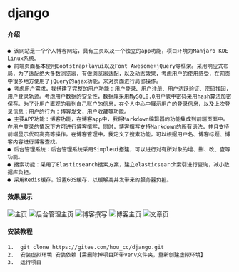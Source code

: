 # django

#### 介绍
    ● 该网站是一个个人博客网站，具有主页以及一个独立的app功能，项目环境为Manjaro KDE Linux系统。
    ● 前端页面基本使用Bootstrap+layui以及Font Awesome+jQuery等框架。采用响应式布局，为了适配绝大多数浏览器，有做浏览器适配，以及动态效果，考虑用户的使用感受，在网页中很多地方使用了jQuery的ajax功能，来对页面进行局部操作。
    ● 考虑用户需求，我搭建了完整的用户功能：用户登录、用户注册、用户活跃验证、密码找回，用户登录轨迹。考虑用户数据的安全性，数据库采用MySQL8.0用户表中密码采用hash算法加密保存。为了让用户直观的看到自己账户的信息，在个人中心中展示用户的登录信息，以及上次登录信息；用户的行为：博客发文，用户收藏等功能。
    ● 主要APP功能：博客功能，在博客app中，我将Markdown编辑器的功能集成到前端页面中。在用户登录的情况下方可进行博客撰写，同时，博客撰写支持Markdown的所有语法，并且支持前端显示代码高亮等操作。在博客管理中，我定义了搜索功能，可以根据用户名、博客标题、博客内容进行博客查找。
    ● 后台管理系统：后台管理系统采用Simpleui搭建，可以进行对有所对象的增、删、改、查等功能。
    ● 搜索功能：采用了Elasticsearch搜索方案，建立elasticsearch索引进行查询，减小数据库负担。
    ● 采用Redis缓存。设置60S缓存，以缓解高并发带来的服务器负担。

#### 效果展示
![主页](https://images.gitee.com/uploads/images/2021/0512/141620_f3aae8fb_5696074.png "index.png")
![后台管理主页](https://images.gitee.com/uploads/images/2021/0512/142310_fedbc36d_5696074.png "屏幕截图.png")
![博客撰写](https://images.gitee.com/uploads/images/2021/0512/142349_c2102c22_5696074.png "屏幕截图.png")
![博客主页](https://images.gitee.com/uploads/images/2021/0512/142617_1436ffa2_5696074.png "屏幕截图.png")
![文章页](https://images.gitee.com/uploads/images/2021/0512/142852_c4e518db_5696074.png "屏幕截图.png")

    
    


#### 安装教程

    1.  git clone https://gitee.com/hou_cc/django.git
    2.  安装虚拟环境 安装依赖【需删除掉项目所带venv文件夹，重新创建虚拟环境】
    3.  运行项目
